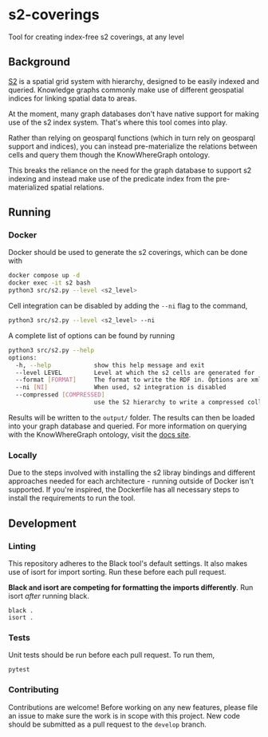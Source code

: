 # s2-coverings
Tool for creating index-free s2 coverings, at any level

## Background

[S2](http://s2geometry.io/) is a spatial grid system with hierarchy, designed to be easily indexed and queried. Knowledge graphs commonly make use of different geospatial indices for linking spatial data to areas.

At the moment, many graph databases don't have native support for making use of the s2 index system. That's where this tool comes into play.

Rather than relying on geosparql functions (which in turn rely on geosparql support and indices), you can instead pre-materialize the relations between cells and query them though the KnowWhereGraph ontology.

This breaks the reliance on the need for the graph database to support s2 indexing and instead make use of the predicate index from the pre-materialized spatial relations.

## Running

### Docker

Docker should be used to generate the s2 coverings, which can be done with

```bash
docker compose up -d
docker exec -it s2 bash
python3 src/s2.py --level <s2_level>
```

Cell integration can be disabled by adding the `--ni` flag to the command,

```bash
python3 src/s2.py --level <s2_level> --ni
```

A complete list of options can be found by running
```bash
python3 src/s2.py --help
options:
  -h, --help            show this help message and exit
  --level LEVEL         Level at which the s2 cells are generated for
  --format [FORMAT]     The format to write the RDF in. Options are xml, n3, turtle, nt, pretty-xml, trix, trig, nquads, json-ld, hext
  --ni [NI]             When used, s2 integration is disabled
  --compressed [COMPRESSED]
                        use the S2 hierarchy to write a compressed collection of relations at various levels
```
Results will be written to the `output/` folder. The results can then be loaded into your graph database and queried. For more information on querying with the KnowWhereGraph ontology, visit the [docs site](https://knowwheregraph.github.io/#/).

### Locally

Due to the steps involved with installing the s2 libray bindings and different approaches needed for each architecture - running outside of Docker isn't supported. If you're inspired, the Dockerfile has all necessary steps to install the requirements to run the tool.

## Development

### Linting

This repository adheres to the Black tool's default settings. It also makes use of isort for import sorting.  Run these before each pull request. 

**Black and isort are competing for formatting the imports differently**. Run isort _after_ running black.

```commandline
black .
isort .
```

### Tests

Unit tests should be run before each pull request. To run them,

`pytest`

### Contributing

Contributions are welcome! Before working on any new features, please file an issue to make sure the work is in scope with this project. New code should be submitted as a pull request to the `develop` branch.
